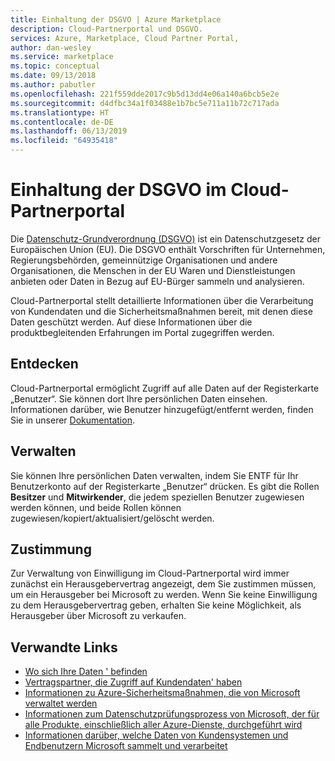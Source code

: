 ```yaml
---
title: Einhaltung der DSGVO | Azure Marketplace
description: Cloud-Partnerportal und DSGVO.
services: Azure, Marketplace, Cloud Partner Portal,
author: dan-wesley
ms.service: marketplace
ms.topic: conceptual
ms.date: 09/13/2018
ms.author: pabutler
ms.openlocfilehash: 221f559dde2017c9b5d13dd4e06a140a6bcb5e2e
ms.sourcegitcommit: d4dfbc34a1f03488e1b7bc5e711a11b72c717ada
ms.translationtype: HT
ms.contentlocale: de-DE
ms.lasthandoff: 06/13/2019
ms.locfileid: "64935418"
---
```

<a name="cloud-partner-portal-gdpr-compliance"></a>Einhaltung der DSGVO im Cloud-Partnerportal
====================================

Die [Datenschutz-Grundverordnung (DSGVO)](https://ec.europa.eu/justice/data-protection/reform/index_en.htm) ist ein Datenschutzgesetz der Europäischen Union (EU). Die DSGVO enthält Vorschriften für Unternehmen, Regierungsbehörden, gemeinnützige Organisationen und andere Organisationen, die Menschen in der EU Waren und Dienstleistungen anbieten oder Daten in Bezug auf EU-Bürger sammeln und analysieren.

Cloud-Partnerportal stellt detaillierte Informationen über die Verarbeitung von Kundendaten und die Sicherheitsmaßnahmen bereit, mit denen diese Daten geschützt werden. Auf diese Informationen über die produktbegleitenden Erfahrungen im Portal zugegriffen werden.

<a name="discover"></a>Entdecken
--------

Cloud-Partnerportal ermöglicht Zugriff auf alle Daten auf der Registerkarte „Benutzer“. Sie können dort Ihre persönlichen Daten einsehen. Informationen darüber, wie Benutzer hinzugefügt/entfernt werden, finden Sie in unserer [Dokumentation](./cloud-partner-portal-manage-users.md).

<a name="manage"></a>Verwalten
------

Sie können Ihre persönlichen Daten verwalten, indem Sie ENTF für Ihr Benutzerkonto auf der Registerkarte „Benutzer“ drücken. Es gibt die Rollen **Besitzer** und **Mitwirkender**, die jedem speziellen Benutzer zugewiesen werden können, und beide Rollen können zugewiesen/kopiert/aktualisiert/gelöscht werden.

<a name="consent"></a>Zustimmung
-------

Zur Verwaltung von Einwilligung im Cloud-Partnerportal wird immer zunächst ein Herausgebervertrag angezeigt, dem Sie zustimmen müssen, um ein Herausgeber bei Microsoft zu werden. Wenn Sie keine Einwilligung zu dem Herausgebervertrag geben, erhalten Sie keine Möglichkeit, als Herausgeber über Microsoft zu verkaufen.

<a name="related-links"></a>Verwandte Links
-------------

-   [Wo sich Ihre Daten \' befinden](https://www.microsoft.com/trustcenter/privacy/where-your-data-is-located)
-   [Vertragspartner, die Zugriff auf Kundendaten\' haben](https://aka.ms/Online_Serv_Subcontractor_List)
-   [Informationen zu Azure-Sicherheitsmaßnahmen, die von Microsoft verwaltet werden](https://download.microsoft.com/download/1/6/0/160216AA-8445-480B-B60F-5C8EC8067FCA/WindowsAzure-SecurityPrivacyCompliance.pdf)
-   [Informationen zum Datenschutzprüfungsprozess von Microsoft, der für alle Produkte, einschließlich aller Azure-Dienste, durchgeführt wird](https://www.microsoft.com/trustcenter/privacy/we-set-and-adhere-to-stringent-standards)
-   [Informationen darüber, welche Daten von Kundensystemen und Endbenutzern Microsoft sammelt und verarbeitet](https://www.microsoft.com/trustcenter/privacy/you-own-your-data)
